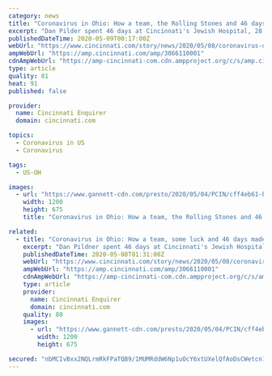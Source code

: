 ```yaml
---
category: news
title: "Coronavirus in Ohio: How a team, the Rolling Stones and 46 days made a COVID-19 survivor"
excerpt: "Dan Pilder spent 46 days at Cincinnati's Jewish Hospital, 28 on a ventilator. With a lift from the Rolling Stones, he's home now. Here's how that happened."
publishedDateTime: 2020-05-09T00:17:00Z
webUrl: "https://www.cincinnati.com/story/news/2020/05/08/coronavirus-ohio-jewish-hospital-first-covid-19-patient-recovers-and-goes-home/3066110001/"
ampWebUrl: "https://amp.cincinnati.com/amp/3066110001"
cdnAmpWebUrl: "https://amp-cincinnati-com.cdn.ampproject.org/c/s/amp.cincinnati.com/amp/3066110001"
type: article
quality: 81
heat: 91
published: false

provider:
  name: Cincinnati Enquirer
  domain: cincinnati.com

topics:
  - Coronavirus in US
  - Coronavirus

tags:
  - US-OH

images:
  - url: "https://www.gannett-cdn.com/presto/2020/05/04/PCIN/cff4eb61-bd36-4717-920d-ca0100f23f4b-CovidsurviorDan2.jpg?auto=webp&crop=3736,2102,x0,y0&format=pjpg&width=1200"
    width: 1200
    height: 675
    title: "Coronavirus in Ohio: How a team, the Rolling Stones and 46 days made a COVID-19 survivor"

related:
  - title: "Coronavirus in Ohio: How a team, some luck and 46 days made Dan Pilder a COVID-19 survivor"
    excerpt: "Dan Pildner spent 46 days at Cincinnati's Jewish Hospital, 28 of them on a ventilator, with COVID-19. Now he's home. Here's how that happened."
    publishedDateTime: 2020-05-08T01:31:00Z
    webUrl: "https://www.cincinnati.com/story/news/2020/05/08/coronavirus-ohio-jewish-hospital-first-covid-19-patient-recovers-and-goes-home/3066110001/"
    ampWebUrl: "https://amp.cincinnati.com/amp/3066110001"
    cdnAmpWebUrl: "https://amp-cincinnati-com.cdn.ampproject.org/c/s/amp.cincinnati.com/amp/3066110001"
    type: article
    provider:
      name: Cincinnati Enquirer
      domain: cincinnati.com
    quality: 80
    images:
      - url: "https://www.gannett-cdn.com/presto/2020/05/04/PCIN/cff4eb61-bd36-4717-920d-ca0100f23f4b-CovidsurviorDan2.jpg?auto=webp&crop=3736,2102,x0,y0&format=pjpg&width=1200"
        width: 1200
        height: 675

secured: "nbMCIvBxx2NQLrmRkFPaTQB9/1MUMRddW6Np1uOcY6xtUXelQfAoDsCWetcn1MaMi1vUruvKTXmQEstd0iY77yxBgNd1kUYG4CTBNrTb0+Q8zvdDrD38j3m3GcC8EBgONKd3Szj+LLTG2rfLV+D4MiRUUa7ZIa/I1dKWEtea5duHFwfASoWDEPzJN2COP4tddDkcjj6ksHivfB5oD+zDzyR8QaJviMcAtFGUTkMHU5PQ+XyjvcoDQLhLuYD1wPl4iOzrkYg1s48mkBvG1xMrwlyqF02QP7QszJstEyB2xNtPvP5FEdYKi278FZAAtmMj8GscSRHDdBtkxwpZ+obyI3RmEFQ97rKAfplyuXdKCtejwpeGDtpnKIvKZk2z6+/8Sf9dO1/xllyuK56nuHuaG/0ClCzzuMqsRSTzkDilwN4qb4kN6TbRyE9qxczm5LFXGIFxtQkzBWR3iRPQTKtTfa+CpLYVyjf9vwSfIvhpJMk=;kgt4/MvgWmBe7eoGTNttbQ=="
---
```


